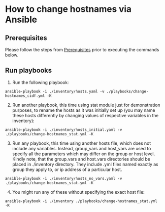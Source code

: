 # How to change hostnames via Ansible

## Prerequisites

Please follow the steps from [Prerequisites](../README.md#prerequisites) prior to executing the commands below.

## Run playbooks

1. Run the following playbook:
```
ansible-playbook -i ./inventory/hosts.yaml -v ./playbooks/change-hostnames_cidf.yml -K
```
2. Run another playbook, this time using stat module just for demonstration purposes, to rename the hosts as it was initially set up (you may name these hosts differently by changing values of respective variables in the inventory):
```
ansible-playbook -i ./inventory/hosts_initial.yaml -v ./playbooks/change-hostnames_stat.yml -K
```
3. Run any playbook, this time using another hosts file, which does not include any variables. Instead, group_vars and host_vars are used to specify all the parameters which may differ on the group or host level.
Kindly note, that the group_vars and host_vars directories should be placed in ./inventory directory. They include .yml files named exactly as group they apply to, or ip address of a particular host.
```
ansible-playbook -i ./inventory/hosts_no_vars.yaml -v ./playbooks/change-hostnames_stat.yml -K
```
4. You might run any of these without specifying the exact host file:
```
ansible-playbook -i ./inventory ./playbooks/change-hostnames_stat.yml -K
```